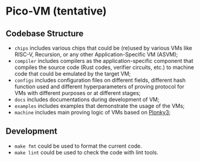 # Pico-VM (tentative)

## Codebase Structure
- `chips` includes various chips that could be (re)used by various VMs like RISC-V, Recursion, or any other Application-Specific VM (ASVM);
- `compiler` includes compilers as the application-specific component that compiles the source code (Rust codes, verifier circuits, etc.) to machine code that could be emulated by the target VM;
- `configs` includes configuration files on different fields, different hash function used and different hyperparameters of proving protocol for VMs with different purposes or at different stages;
- `docs` includes documentations during development of VM;
- `examples` includes examples that demonstrate the usage of the VMs;
- `machine` includes main proving logic of VMs based on [Plonky3](https://github.com/Plonky3/Plonky3);

## Development
- `make fmt` could be used to format the current code.
- `make lint` could be used to check the code with lint tools.
